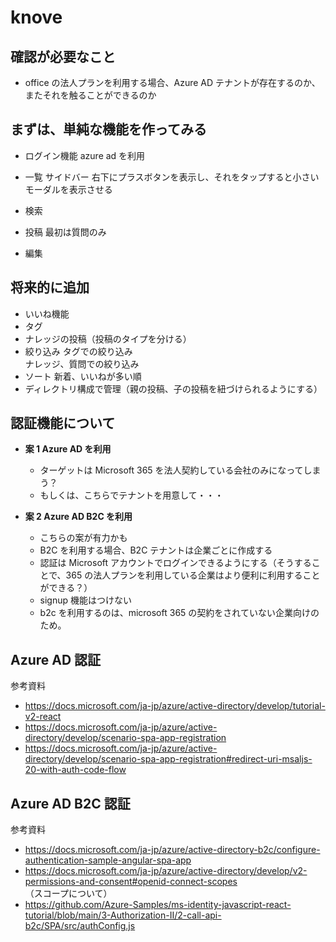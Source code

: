 # knove

## 確認が必要なこと

- office の法人プランを利用する場合、Azure AD テナントが存在するのか、またそれを触ることができるのか

## まずは、単純な機能を作ってみる

- ログイン機能
  azure ad を利用
- 一覧
  サイドバー
  右下にプラスボタンを表示し、それをタップすると小さいモーダルを表示させる

- 検索
- 投稿
  最初は質問のみ
- 編集

## 将来的に追加

- いいね機能
- タグ
- ナレッジの投稿（投稿のタイプを分ける）
- 絞り込み
  タグでの絞り込み<br>
  ナレッジ、質問での絞り込み
- ソート
  新着、いいねが多い順
- ディレクトリ構成で管理（親の投稿、子の投稿を紐づけられるようにする）

## 認証機能について

- **案 1 Azure AD を利用** <br>

  - ターゲットは Microsoft 365 を法人契約している会社のみになってしまう？
  - もしくは、こちらでテナントを用意して・・・

- **案 2 Azure AD B2C を利用** <br>
  - こちらの案が有力かも
  - B2C を利用する場合、B2C テナントは企業ごとに作成する
  - 認証は Microsoft アカウントでログインできるようにする（そうすることで、365 の法人プランを利用している企業はより便利に利用することができる？）
  - signup 機能はつけない
  - b2c を利用するのは、microsoft 365 の契約をされていない企業向けのため。

## Azure AD 認証

参考資料

- https://docs.microsoft.com/ja-jp/azure/active-directory/develop/tutorial-v2-react
- https://docs.microsoft.com/ja-jp/azure/active-directory/develop/scenario-spa-app-registration
- https://docs.microsoft.com/ja-jp/azure/active-directory/develop/scenario-spa-app-registration#redirect-uri-msaljs-20-with-auth-code-flow

## Azure AD B2C 認証

参考資料

- https://docs.microsoft.com/ja-jp/azure/active-directory-b2c/configure-authentication-sample-angular-spa-app
- https://docs.microsoft.com/ja-jp/azure/active-directory/develop/v2-permissions-and-consent#openid-connect-scopes （スコープについて）
- https://github.com/Azure-Samples/ms-identity-javascript-react-tutorial/blob/main/3-Authorization-II/2-call-api-b2c/SPA/src/authConfig.js
